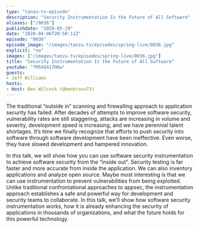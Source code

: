 ```yaml
---
type: "tanzu-tv-episode"
description: "Security Instrumentation Is the Future of All Software"
aliases: ["/0036"]
publishdate: "2020-05-29"
date: "2020-04-06T20:58:11Z"
episode: "0036"
episode_image: "/images/tanzu-tv/episodes/spring-live/0036.jpg"
explicit: "no"
images: ["/images/tanzu-tv/episodes/spring-live/0036.jpg"]
title: "Security Instrumentation Is the Future of All Software"
youtube: "fM5XQ417H6w"
guests: 
- Jeff Williams
hosts: 
- Host: Ben Wilcock (@benbravo73)
---
```


The traditional “outside in” scanning and firewalling approach to application security has failed. After decades of attempts to improve software security, vulnerability rates are still staggering, attacks are increasing in volume and severity, development speed is increasing, and we have perennial talent shortages. It’s time we finally recognize that efforts to push security into software through software development have been ineffective. Even worse, they have slowed development and hampered innovation.

In this talk, we will show how you can use software security instrumentation to achieve software security from the “inside out”. Security testing is far faster and more accurate from inside the application. We can also inventory applications and analyze open source. Maybe most interesting is that we can use instrumentation to prevent vulnerabilities from being exploited. Unlike traditional confrontational approaches to appsec, the instrumentation approach establishes a safe and powerful way for development and security teams to collaborate. In this talk, we’ll show how software security instrumentation works, how it is already enhancing the security of applications in thousands of organizations, and what the future holds for this powerful technology.



